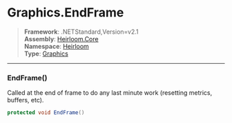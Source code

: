 # Graphics.EndFrame

> **Framework**: .NETStandard,Version=v2.1  
> **Assembly**: [Heirloom.Core][0]  
> **Namespace**: [Heirloom][0]  
> **Type**: [Graphics][1]  

--------------------------------------------------------------------------------

### EndFrame()

Called at the end of frame to do any last minute work (resetting metrics, buffers, etc).

```cs
protected void EndFrame()
```

[0]: ../Heirloom.Core.md
[1]: Heirloom.Graphics.md

